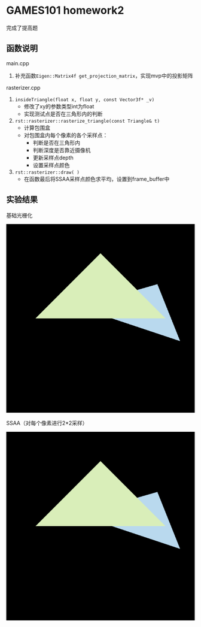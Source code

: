 # GAMES101 homework2

完成了提高题

## 函数说明

main.cpp

1. 补充函数`Eigen::Matrix4f get_projection_matrix`，实现mvp中的投影矩阵

rasterizer.cpp

1. `insideTriangle(float x, float y, const Vector3f* _v)`
   - 修改了xy的参数类型int为float
   - 实现测试点是否在三角形内的判断
2. `rst::rasterizer::rasterize_triangle(const Triangle& t)`
   - 计算包围盒
   - 对包围盒内每个像素的各个采样点：
     - 判断是否在三角形内
     - 判断深度是否靠近摄像机
     - 更新采样点depth
     - 设置采样点颜色
3. `rst::rasterizer::draw( )`
   - 在函数最后将SSAA采样点颜色求平均，设置到frame_buffer中



## 实验结果

基础光栅化

![光栅化结果](img\rasterize.png)

SSAA（对每个像素进行2*2采样）

![SSAA结果](img\ssaa.png)



